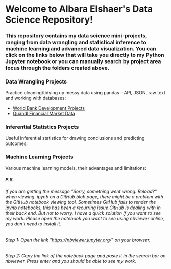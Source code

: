 # **Welcome to Albara Elshaer's Data Science Repository!** 
### This repository contains my data science mini-projects, ranging from data wrangling and statistical inference to machine learning and advanced data visualization. You can click on the links below that will take you directly to my Python Jupyter notebook or you can manually search by project area focus through the folders created above. 

### Data Wrangling Projects
Practice cleaning/tidying up messy data using pandas - API, JSON, raw text and working with databases:
* [World Bank Development Projects](https://github.com/Albara-Elshaer/DataScienceMiniProjects/blob/master/Data_Wrangling/JSON/World%20Bank%20Data%20.ipynb)
* [Quandl Financial Market Data](https://github.com/Albara-Elshaer/DataScienceMiniProjects/blob/master/Data_Wrangling/API/Using%20API%20and%20Data%20Wrangling.ipynb)

### Inferential Statistics Projects
Useful inferential statistics for drawing conclusions and predicting outcomes:



### Machine Learning Projects 
Various machine learning models, their advantages and limitations: 


#### *P.S.* 
###### If you are getting the message "Sorry, something went wrong. Reload?" when viewing *.ipynb on a GitHub blob page, there might be a problem with the GitHub notebook viewing tool. Sometimes GitHub fails to render the ipynb notebooks, this has been a recurring issue GitHub is dealing with in their back end. But not to worry, I have a quick solution if you want to see my work. Please open the notebook you want to see using nbviewer online, you don't need to install it.*
###### *Step 1: Open the link "https://nbviewer.jupyter.org/" on your browser.* 
###### *Step 2: Copy the link of the notebook page and paste it in the search bar on nbviewer. Press enter and you should be able to see my work.* 

